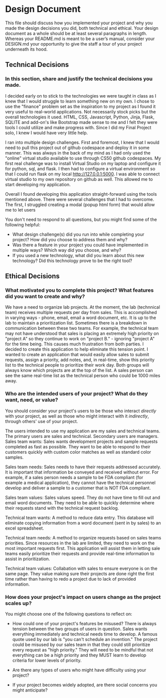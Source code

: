 # Design Document
This file should discuss how you implemented your project and why you made the design decisions you did, both technical and ethical. Your design document as a whole should be at least several paragraphs in length. Whereas your README.md is meant to be a user’s manual, consider your DESIGN.md your opportunity to give the staff a tour of your project underneath its hood.

## Technical Decisions
### In this section, share and justify the technical decisions you made.
I decided early on to stick to the technologies we were taught in class as I knew that I would struggle to learn something new on my own. I chose to use the "finance" problem set as the inspiration to my project as I found it very useful to real-world applications. Not necessarily stock picks but the overall technologies it used. HTML, CSS, Javascript, Python, Jinja, Flask, SQLITE and add-on's like Bootstrap made sense to me and I felt they were tools I could utilize and make progress with. Since I did my Final Project solo, I knew I would have very little help.

I ran into multiple design challenges. First and foremost, I knew that I would need to pull this project out of github codespace and deploy it in some manner. This was always in the back of my mind as I had only used the "online" virtual studio available to use through CS50 github codespaces. My first real challenge was to install Virtual Studio on my laptop and configure it for python, sql, and flask. I then had to configure a virtual environment so that I could run flask on my local http://127.0.0.1:5000. I was able to connect virtual studio to my own repository on github as well. This allowed me to start developing my application.

Overall I found developing this application straight-forward using the tools mentioned above. There were several challenges that I had to overcome. The first, I struggled creating a modal (popup html form) that would allow me to let users


You don't need to respond to all questions, but you might find some of the following helpful:
* What design challenge(s) did you run into while completing your project? How did you choose to address them and why?
* Was there a feature in your project you could have implemented in multiple ways? Which way did you choose, and why?
* If you used a new technology, what did you learn about this new technology? Did this technology prove to be the right tool?



## Ethical Decisions
### What motivated you to complete this project? What features did you want to create and why?
We have a need to organize lab projects. At the moment, the lab (technnical team) receives multiple requests per day from sales. This is accomplished in varying ways - phone, email, email a word document, etc. It is up to the lab to maintain a prioritization list. Sometimes there is a breakdown in communication between these two teams. For example, the technical team may not have understood that sales is placing an extremely high priority on "project A" so they continue to work on "project B." - ignoring "project A" for the time being. This causes much frustration from both parties. I decided to create this application to help eliminate this tension point. I wanted to create an application that would easily allow sales to submit requests, assign a priority, add notes, and, in real-time, show this priority list to the technical people to prioritize their work day. Both groups will always know which projects are at the top of the list. A sales person can see the same real-time list as the technical person who could be 1000 miles away.


### Who are the intended users of your project? What do they want, need, or value?
You should consider your project's users to be those who interact _directly_ with your project, as well as those who might interact with it _indirectly_, through others' use of your project.

The users intended to use my application are my sales and technical teams. The primary users are sales and technical. Secondary users are managers. 
Sales team wants: Sales wants development projects and sample requests completed as fast as possible. They want to be able to respond to their customers quickly with custom color matches as well as standard color samples. 

Sales team needs: Sales needs to have their requests addressed accurately. It is important that information be conveyed and received without error. For example, if a sales person needs a sample to be FDA compliant (for example a medical application), they cannot have the technical personnel develop and deliver a sample to a customer that is NOT FDA compliant.

Sales team values: Sales values speed. They do not have time to fill out and email word documents. They need to be able to quickly determine where their requests stand with the technical request backlog. 

Technical team wants: A method to reduce data entry. This database will eliminate copying information from a word document (sent in by sales) to an excel spreadsheet.

Technical team needs: A method to organize requests based on sales teams priorities. Since resources in the lab are limited, they need to work on the most important requests first. This application will assist them in letting sale teams easily prioritize their requests and provide real-time information to assist in prioritization.

Technical team values: Collabation with sales to ensure everyone is on the same page. They value making sure their projects are done right the first time rather than having to redo a project due to lack of provided information.


### How does your project's impact on users change as the project scales up? 
You might choose one of the following questions to reflect on:
* How could one of your project's features be misused?
There is always tension between the two groups of users in question. Sales wants everything immediately and technical needs time to develop. A famous quote used by our lab is "you can't schedule an invention." The project could be misused by our sales team in that they could still prioritize every request as "high priority." They will need to be mindful that not everything can be a high priority and they MUST learn to develop criteria for lower levels of priority. 

* Are there any types of users who might have difficulty using your project?
* If your project becomes widely adopted, are there social concerns you might anticipate?


